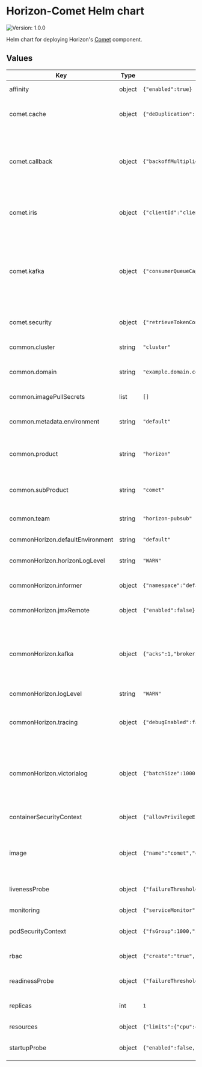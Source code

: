 <!--
Copyright 2024 Deutsche Telekom IT GmbH

SPDX-License-Identifier: Apache-2.0
-->

# Horizon-Comet Helm chart

![Version: 1.0.0](https://img.shields.io/badge/Version-1.0.0-informational?style=flat-square)  

Helm chart for deploying Horizon's [Comet](https://github.com/telekom/pubsub-horizon-comet) component.

## Values

| Key                              | Type   | Default                                                                                                                                                                                                                                                                                             | Description                                                                                                                                                                                                        |
|----------------------------------|--------|-----------------------------------------------------------------------------------------------------------------------------------------------------------------------------------------------------------------------------------------------------------------------------------------------------|--------------------------------------------------------------------------------------------------------------------------------------------------------------------------------------------------------------------|
| affinity                         | object | `{"enabled":true}`                                                                                                                                                                                                                                                                                  | Affinity: Configures settings related to affinity.                                                                                                                                                                 |
| comet.cache                      | object | `{"deDuplication":{"enabled":true},"serviceDNS":"app-cache-headless.integration.svc.cluster.local"}`                                                                                                                                                                                                | Cache configuration: Define cache service DNS and enable data deduplication.                                                                                                                                       |
| comet.callback                   | object | `{"backoffMultiplier":2,"initialBackoffIntervalMs":100,"maxBackoffIntervalMs":60000,"maxConnections":1000,"maxRetries":10,"maxTimeout":30000,"redeliveryQueueCapacity":2048,"redeliveryStatusCodes":"401,429,502,503,504","redeliveryThreadpoolSize":16,"successfulStatusCodes":"200,201,202,204"}` | Callback configuration: Configures parameters for callback handling, including timeouts, retries, backoff intervals, connection limits, and status codes for success and redelivery.                               |
| comet.iris                       | object | `{"clientId":"clientId","clientSecret":"secret","tokenEndpoint":"irisUrl"}`                                                                                                                                                                                                                         | Iris configuration: Authentication details for Iris, including the token endpoint, clientId, and client secret.                                                                                                    |
| comet.kafka                      | object | `{"consumerQueueCapacity":8192,"consumerThreadpoolSize":4096,"consumingGroupId":"comet","consumingPartitionCount":16,"maxPollRecords":500}`                                                                                                                                                         | Kafka configuration for "comet" component: Specifies Kafka details for the "comet" component, such as consumingGroupId, consumingPartitionCount, consumerThreadPoolSize, consumerQueueCapacity and maxPollRecords. |
| comet.security                   | object | `{"retrieveTokenConnectTimeout":5000,"retrieveTokenReadTimeout":5000}`                                                                                                                                                                                                                              | Security configuration: Set timeouts for secure token retrieval.                                                                                                                                                   |
| common.cluster                   | string | `"cluster"`                                                                                                                                                                                                                                                                                         | Cluster: The name of the cluster where the resource is running.                                                                                                                                                    |
| common.domain                    | string | `"example.domain.com"`                                                                                                                                                                                                                                                                              | Domain: The domain under which the resource is hosted.                                                                                                                                                             |
| common.imagePullSecrets          | list   | `[]`                                                                                                                                                                                                                                                                                                | ImagePullSecrets: Defines image pull secrets for different clusters.                                                                                                                                               |
| common.metadata.environment      | string | `"default"`                                                                                                                                                                                                                                                                                         | Metadata environment: The environment in which the resource is deployed.                                                                                                                                           |
| common.product                   | string | `"horizon"`                                                                                                                                                                                                                                                                                         | Main product: The main product to which the resource belongs. The product is identified as Horizon.                                                                                                                |
| common.subProduct                | string | `"comet"`                                                                                                                                                                                                                                                                                           | Sub product: Subproduct of the main product Horizon. In this helm chart the subproduct is Comet.                                                                                                                   |
| common.team                      | string | `"horizon-pubsub"`                                                                                                                                                                                                                                                                                  | Team: The team for managing and developing Horizon.                                                                                                                                                                |
| commonHorizon.defaultEnvironment | string | `"default"`                                                                                                                                                                                                                                                                                         | Environment: Sets the default environment.                                                                                                                                                                         |
| commonHorizon.horizonLogLevel    | string | `"WARN"`                                                                                                                                                                                                                                                                                            | Logging: Sets the log level for Horizon specific logging.                                                                                                                                                          |
| commonHorizon.informer           | object | `{"namespace":"default"}`                                                                                                                                                                                                                                                                           | Informer: Specifies namespace for the informer.                                                                                                                                                                    |
| commonHorizon.jmxRemote          | object | `{"enabled":false}`                                                                                                                                                                                                                                                                                 | JMX: Enables or disables JMX remote configuration.                                                                                                                                                                 |
| commonHorizon.kafka              | object | `{"acks":1,"brokers":"kafka:9092","compression":{"enabled":true,"type":"snappy"},"lingerMs":5}`                                                                                                                                                                                                     | Kafka configuration: Specifies Kafka broker details for common Horizon settings, including broker addresses, linger time, acknowledgment settings, and compression options.                                        |
| commonHorizon.logLevel           | string | `"WARN"`                                                                                                                                                                                                                                                                                            | Logging: Sets the log level for general logging.                                                                                                                                                                   |
| commonHorizon.tracing            | object | `{"debugEnabled":false,"jaegerCollectorBaseUrl":"http://localhost:14268","samplerProbability":"1.0"}`                                                                                                                                                                                               | Tracing: Configures tracing settings, including debug mode, Jaeger collector base URL, and sampler probability.                                                                                                    |
| commonHorizon.victorialog        | object | `{"batchSize":1000,"clientId":"comet","collectorUrl":"http://localhost:8428","countEventsInterval":60000,"enabled":false,"observationFlushInterval":60000}`                                                                                                                                         | Metrics - Victorialog: Controls the collection of metrics using Victorialog, specifying parameters like collector URL, clientId, batchsize, observationFlushInterval and countEventsInterval.                      |
| containerSecurityContext         | object | `{"allowPrivilegeEscalation":false,"capabilities":{"drop":["ALL"]},"privileged":false,"readOnlyRootFilesystem":true,"runAsGroup":1000,"runAsNonRoot":true,"runAsUser":1000}`                                                                                                                        | ContainerSecurityContext: Security context set for the container.                                                                                                                                                  |
| image                            | object | `{"name":"comet","organization":"internal/example/horizon","pullPolicy":"IfNotPresent","repository":"example.devops.company.de","tag":"develop"}`                                                                                                                                                   | Image configuration for "comet" deployment: Specifies the image details such as repository, organization, name, tag, and pull policy.                                                                              |
| livenessProbe                    | object | `{"failureThreshold":5,"initialDelaySeconds":20,"periodSeconds":10}`                                                                                                                                                                                                                                | LivenessProbe: Kubernetes Liveness Probe configuration.                                                                                                                                                            |
| monitoring                       | object | `{"serviceMonitor":{"enabled":true,"selector":"selector"}}`                                                                                                                                                                                                                                         | Monitoring: Service monitor configuration.                                                                                                                                                                         |
| podSecurityContext               | object | `{"fsGroup":1000,"supplementalGroups":[1000]}`                                                                                                                                                                                                                                                      | PodSecurityContext: Security context set for the pod.                                                                                                                                                              |
| rbac                             | object | `{"create":"true","serviceAccountName":null}`                                                                                                                                                                                                                                                       | RBAC: Configures settings related to RBAC (Role-Based Access Control).                                                                                                                                             |
| readinessProbe                   | object | `{"failureThreshold":5,"initialDelaySeconds":20,"periodSeconds":10}`                                                                                                                                                                                                                                | ReadinessProbe: Kubernetes Readiness Probe configuration.                                                                                                                                                          |
| replicas                         | int    | `1`                                                                                                                                                                                                                                                                                                 | Deployment replicas: Sets the number of replicas for the deployment.                                                                                                                                               |
| resources                        | object | `{"limits":{"cpu":4,"memory":"4Gi"},"requests":{"cpu":"50m","memory":"200Mi"}}`                                                                                                                                                                                                                     | Resources: Resource limits and requests.                                                                                                                                                                           |
| startupProbe                     | object | `{"enabled":false,"failureThreshold":75,"initialDelaySeconds":0,"periodSeconds":1}`                                                                                                                                                                                                                 | StartupProbe: Kubernetes Startup Probe configuration.                                                                                                                                                              |

